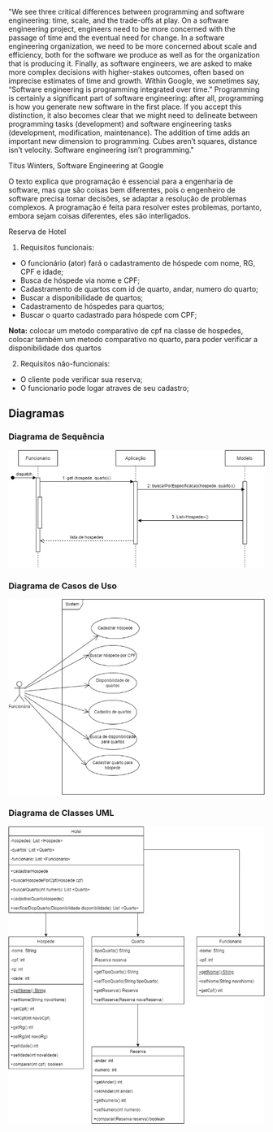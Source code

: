 "We see three critical differences between programming and software engineering: time, scale, and the trade-offs at play. On a software engineering project, engineers need to be more concerned with the passage of time and the eventual need for change. In a software engineering organization, we need to be more concerned about scale and efficiency, both for the software we produce as well as for the organization that is producing it. Finally, as software engineers, we are asked to make more complex decisions with higher-stakes outcomes, often based on imprecise estimates of time and growth. Within Google, we sometimes say, “Software engineering is programming integrated over time.” Programming is certainly a significant part of software engineering: after all, programming is how you generate new software in the first place. If you accept this distinction, it also becomes clear that we might need to delineate between programming tasks (development) and software engineering tasks (development, modification, maintenance). The addition of time adds an important new dimension to programming. Cubes aren’t squares, distance isn’t velocity. Software engineering isn’t programming."

Titus Winters, Software Engineering at Google

O texto explica que programação é essencial para a engenharia de software, mas que são coisas bem diferentes, pois o engenheiro de software precisa tomar decisões, se adaptar a resolução de problemas complexos. A programação é feita para resolver estes problemas, portanto, embora sejam coisas diferentes, eles são interligados.

Reserva de Hotel

1. Requisitos funcionais:
  - O funcionário (ator) fará o cadastramento de hóspede com nome, RG, CPF e idade;
  - Busca de hóspede via nome e CPF;
  - Cadastramento de quartos com id de quarto, andar, numero do quarto;
  - Buscar a disponibilidade de quartos;
  - Cadastramento de hóspedes para quartos;
  - Buscar o quarto cadastrado para hóspede com CPF;<br>

  <b>Nota:</b> colocar um metodo comparativo de cpf na classe de hospedes, colocar também um metodo comparativo no quarto, para poder verificar a disponibilidade dos quartos<br>

2. Requisitos não-funcionais:
  - O cliente pode verificar sua reserva;
  - O funcionario pode logar atraves de seu cadastro;<br>
  
## Diagramas
### Diagrama de Sequência
<img src="https://github.com/MurilowJr/bertoti/blob/main/img/Diagrama%20de%20Sequencia.png"><br>

### Diagrama de Casos de Uso
<img src="https://github.com/MurilowJr/bertoti/blob/main/img/Diagrama%20de%20casos%20de%20uso.png"><br>

### Diagrama de Classes UML
<img src="https://github.com/MurilowJr/bertoti/blob/main/Engenharia%20de%20Software/Diagrama%20de%20Classes%20UML.drawio.png">
